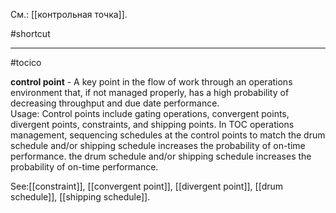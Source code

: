 См.: [[контрольная точка]].

#shortcut




<hr/>

#tocico

<b>control point</b> - A key point in the flow of work through an operations environment that, if not managed properly, has a high probability of decreasing throughput and due date performance.  
Usage: Control points include gating operations, convergent points, divergent points, constraints, and shipping points. In TOC operations management, sequencing schedules at the control points to match the drum schedule and/or shipping schedule increases the probability of on-time performance. the drum schedule and/or shipping schedule increases the probability of on-time performance. 



See:[[constraint]], [[convergent point]], [[divergent point]], [[drum schedule]], [[shipping schedule]].



